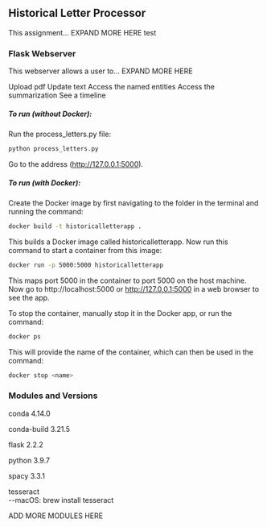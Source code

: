 ## Historical Letter Processor

This assignment... EXPAND MORE HERE
test

### Flask Webserver
This webserver allows a user to... EXPAND MORE HERE

Upload pdf
Update text
Access the named entities
Access the summarization
See a timeline

##### To run (without Docker): 
Run the process_letters.py file:
```bash
python process_letters.py
```
Go to the address (http://127.0.0.1:5000).

##### To run (with Docker): 
Create the Docker image by first navigating to the folder in the terminal and running the command:
```bash
docker build -t historicalletterapp .
```

This builds a Docker image called historicalletterapp. Now run this command to start a container from this image:
```bash
docker run -p 5000:5000 historicalletterapp
```

This maps port 5000 in the container to port 5000 on the host machine. Now go to http://localhost:5000 or http://127.0.0.1:5000 in a web browser to see the app. 

To stop the container, manually stop it in the Docker app, or run the command:
```bash
docker ps
```

This will provide the name of the container, which can then be used in the command:
```bash
docker stop <name>
```

### Modules and Versions

conda 4.14.0

conda-build 3.21.5

flask 2.2.2

python 3.9.7

spacy 3.3.1

tesseract
    <br>--macOS: brew install tesseract

ADD MORE MODULES HERE